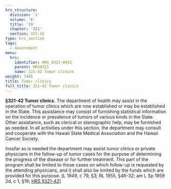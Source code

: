 ```yaml
---
hrs_structure:
  division: '1'
  volume: '6'
  title: '19'
  chapter: '321'
  section: 321-42
type: hrs_section
tags:
  - Government
menu:
  hrs:
    identifier: HRS_0321-0042
    parent: HRS0321
    name: 321-42 Tumor clinics
weight: 7445
title: Tumor clinics
full_title: 321-42 Tumor clinics
---
```

**§321-42 Tumor clinics.** The department of health may assist in the operation of tumor clinics which are now established or may be established in the State. This assistance may consist of furnishing statistical information on the incidence or prevalence of tumors of various kinds in the State. Other assistance, such as clerical or stenographic help, may be furnished as needed. In all activities under this section, the department may consult and cooperate with the Hawaii State Medical Association and the Hawaii Cancer Society.

Insofar as is needed the department may assist tumor clinics or private physicians in the follow-up of tumor cases for the purpose of determining the progress of the disease or for further treatment. This part of the program shall be limited to those cases on which follow-up is requested by the attending physicians, and it shall also be limited by the funds which are provided for this purpose. [L 1949, c 79, §3; RL 1955, §46-32; am L Sp 1959 2d, c 1, §19; [HRS §321-42](/title-19/chapter-321/section-321-42/)]